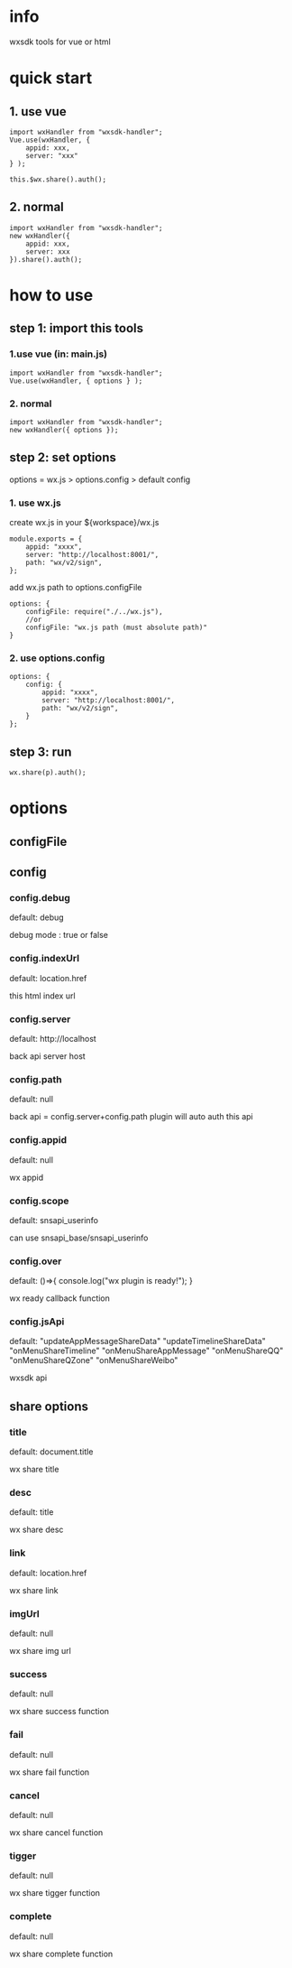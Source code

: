 # info
wxsdk tools for vue or html

# quick start

## 1. use vue

```
import wxHandler from "wxsdk-handler";
Vue.use(wxHandler, {
	appid: xxx,
	server: "xxx"
} );

this.$wx.share().auth();
```

## 2. normal

```
import wxHandler from "wxsdk-handler";
new wxHandler({
	appid: xxx,
	server: xxx
}).share().auth();

```

# how to use

## step 1: import this tools

### 1.use vue (in: main.js)

```
import wxHandler from "wxsdk-handler";
Vue.use(wxHandler, { options } );
```

### 2. normal

```
import wxHandler from "wxsdk-handler";
new wxHandler({ options });
```

## step 2: set options
options = wx.js > options.config > default config


### 1. use wx.js

create wx.js in your ${workspace}/wx.js
```
module.exports = {
	appid: "xxxx",
	server: "http://localhost:8001/",
	path: "wx/v2/sign",
};
```

add wx.js path to options.configFile
```
options: {
    configFile: require("./../wx.js"),
    //or
    configFile: "wx.js path (must absolute path)"
}
```

### 2. use options.config

```
options: {
    config: { 
        appid: "xxxx",
        server: "http://localhost:8001/",
        path: "wx/v2/sign",
    }
};
```

## step 3: run 

```
wx.share(p).auth();

```

# options

## configFile

## config

### config.debug
default: debug

debug mode : true or false

### config.indexUrl
default: location.href

this html index url

### config.server
default: http://localhost

back api server host

### config.path
default: null

back api = config.server+config.path
plugin will auto auth this api


### config.appid
default: null

wx appid

### config.scope
default: snsapi_userinfo

can use snsapi_base/snsapi_userinfo

### config.over
default: ()=>{
	console.log("wx plugin is ready!");
}

wx ready callback function

### config.jsApi
default: 
	"updateAppMessageShareData"
	"updateTimelineShareData"
	"onMenuShareTimeline"
	"onMenuShareAppMessage"
	"onMenuShareQQ"
	"onMenuShareQZone"
	"onMenuShareWeibo"

wxsdk api

## share options

### title
default: document.title

wx share title

### desc
default: title

wx share desc

### link
default: location.href

wx share link

### imgUrl
default: null

wx share img url

### success
default: null

wx share success function

### fail
default: null

wx share fail function

### cancel
default: null

wx share cancel function

### tigger
default: null

wx share tigger function

### complete
default: null

wx share complete function
